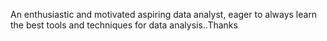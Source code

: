An enthusiastic and motivated aspiring data analyst, eager to always learn the best tools and techniques for data analysis..Thanks
